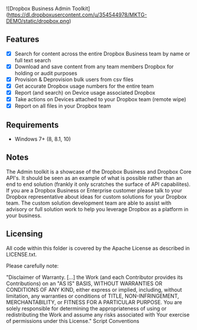 ![Dropbox Business Admin Toolkit] (https://dl.dropboxusercontent.com/u/354544978/MKTG-DEMO/static/dropbox.png)

## Features

- [x] Search for content across the entire Dropbox Business team by name or full text search
- [x] Download and save content from any team members Dropbox for holding or audit purposes
- [x] Provision & Deprovision bulk users from csv files
- [x] Get accurate Dropbox usage numbers for the entire team
- [x] Report (and search) on Device usage associated Dropbox
- [x] Take actions on Devices attached to your Dropbox team (remote wipe)
- [x] Report on all files in your Dropbox team

## Requirements

- Windows 7+ (8, 8.1, 10)

## Notes

The Admin toolkit is a showcase of the Dropbox Business and Dropbox Core API's. It should be seen as an example of what is possible rather than an end to end solution (frankly it only scratches the surface of API capabilites). If you are a Dropbox Business or Enterprise customer please talk to your Dropbox representative about ideas for custom solutions for your Dropbox team. The custom solution development team are able to assist with advisory or full solution work to help you leverage Dropbox as a platform in your business.  

## Licensing

All code within this folder is covered by the Apache License as described in LICENSE.txt.

Please carefully note:

"Disclaimer of Warranty. [...] the Work (and each Contributor provides its Contributions) on an "AS IS" BASIS, WITHOUT WARRANTIES OR CONDITIONS OF ANY KIND, either express or implied, including, without limitation, any warranties or conditions of TITLE, NON-INFRINGEMENT, MERCHANTABILITY, or FITNESS FOR A PARTICULAR PURPOSE. You are solely responsible for determining the appropriateness of using or redistributing the Work and assume any risks associated with Your exercise of permissions under this License."
Script Conventions
